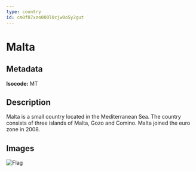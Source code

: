 ```yaml
---
type: country
id: cm0f87xzo000l0cjw0o5y2gut
---
```


# Malta

## Metadata

**Isocode:** MT

## Description

Malta is a small country located in the Mediterranean Sea. The country consists of three islands of Malta, Gozo and Comino. Malta joined the euro zone in 2008.

## Images

![Flag](https://res.cloudinary.com/coinection/image/upload/v1582141076/images/flags/malta_wg5idf.png)

